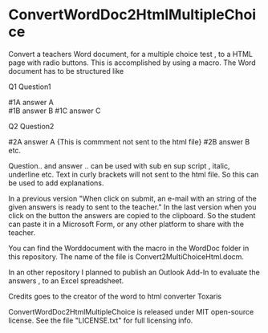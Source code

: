 # ConvertWordDoc2HtmlMultipleChoice

Convert a teachers Word document, for a multiple choice test , to a HTML page with radio buttons. This is accomplished by using a macro.
The Word document has to be structured like

Q1 Question1     

#1A answer A           
#1B answer B
#1C answer C  

Q2 Question2     

#2A answer A        {This is commment not sent to the html file}
#2B answer B
etc.


Question.. and answer .. can be used with sub en sup script , italic, underline etc. 
Text in curly brackets will not sent to the html file. So this can be used to add explanations.

In a previous version "When click on submit, an e-mail with an string of the given answers is ready to sent to the teacher."
In the last version when you click on the button the answers are copied to the clipboard. So the student can paste it in a Microsoft Form, or any other platform to share with the teacher. 

You can find the Worddocument with the macro in the WordDoc folder in this repository. The name of the file is Convert2MultiChoiceHtml.docm.

In an other repository I planned to publish an Outlook Add-In to evaluate the answers , to an Excel spreadsheet.

Credits goes to the creator of the word to html converter Toxaris

ConvertWordDoc2HtmlMultipleChoice is released under MIT open-source license. See the file "LICENSE.txt" for full licensing info.


